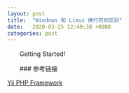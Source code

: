 ```yaml
---
layout: post
title:  "Windows 和 Linux 换行符的区别"
date:   2020-03-25 12:49:38 +0800
categories: post
---
```

　　Getting Started!

　　### 参考链接

[Yii PHP Framework](https://www.yiiframework.com/)

